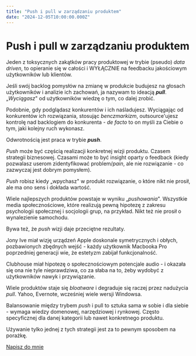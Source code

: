 ```yaml
---
title: "Push i pull w zarządzaniu produktem"
date: "2024-12-05T10:00:00.000Z"
---
```

# Push i pull w zarządzaniu produktem

Jeden z toksycznych zakątków pracy produktowej w trybie (pseudo) *data driven*, to opieranie się w całości i WYŁĄCZNIE na feedbacku jakościowym użytkowników lub klientów.

Jeśli swój backlog pomysłów na zmianę w produkcie budujesz na głosach użytkowników i analizie ich zachowań, ja nazywam to ideacją ***pull***. „*Wyciągasz*" od użytkowników wiedzę o tym, co dalej zrobić.

Podobnie, gdy podglądasz konkurentów i ich naśladujesz. Wyciągając od konkurentów ich rozwiązania, stosując *benczmarkizm*, outsource'ujesz kontrolę nad backlogiem do konkurenta - *de facto* to on myśli za Ciebie o tym, jaki kolejny ruch wykonasz.

Odwrotnością jest praca w trybie ***push***.

*Push* może być częścią realizacji konkretnej wizji produktu. Czasem strategii biznesowej. Czasami może to być insight oparty o feedback (kiedy pozwalasz userom zidentyfikować problem/*pain*, ale nie rozwiązanie - co zazwyczaj jest dobrym pomysłem).

*Push* robisz kiedy „wpychasz" w produkt rozwiązanie, o które nikt nie prosił, ale ma ono sens i dokłada wartość.

Wiele najlepszych produktów powstaje w wyniku „*pushowania*". Wszystkie media społecznościowe, które realizują pewną hipotezę z zakresu psychologii społecznej i socjologii grup, na przykład. Nikt też nie prosił o wynalezienie samochodu.

Bywa też, że *push* wizji daje przeciętne rezultaty.

Jony Ive miał wizję urządzeń Apple doskonale symetrycznych i obłych, pozbawionych zbędnych wejść - każdy użytkownik Macbooka Pro poprzedniej generacji wie, że estetyzm zabijał funkcjonalność.

Clubhouse miał hipotezę o społecznościowym potencjale audio - i okazała się ona nie tyle nieprawdziwa, co za słaba na to, żeby wydobyć z użytkowników nawyk i przywiązanie.

Wiele produktów staje się *bloatware* i degraduje się raczej przez nadużycia *pull*. Yahoo, Evernote, wcześniej wiele wersji Windowsa.

Balansowanie między trybem *push* i pull to sztuka sama w sobie i dla siebie - wymaga wiedzy domenowej, narzędziowej i rynkowej. Często specyficznej dla danej kategorii lub nawet konkretnego produktu.

Używanie tylko jednej z tych strategii jest za to pewnym sposobem na porażkę.

[Napisz do mnie](mailto:jakub.jeziorny@gmail.com)